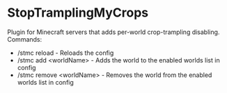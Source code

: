 # StopTramplingMyCrops
Plugin for Minecraft servers that adds per-world crop-trampling disabling.
Commands: 
 - /stmc reload - Reloads the config
 - /stmc add \<worldName> - Adds the world to the enabled worlds list in config
 - /stmc remove \<worldName> - Removes the world from the enabled worlds list in config
